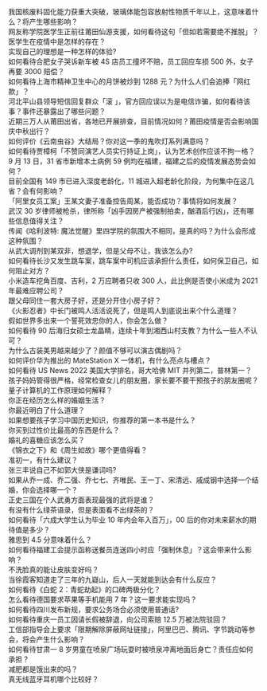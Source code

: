 我国核废料固化能力获重大突破，玻璃体能包容放射性物质千年以上，这意味着什么？将产生哪些影响？  
网友称学院医学生正前往莆田仙游支援，如何看待这句「但如若需要绝不推脱」？医学生在疫情中是怎样的存在？  
实现自己的理想是一种怎样的体验?  
如何看待合肥女子哭诉新车被 4S 店员工撞坏不赔，员工回应车损 500 外，女子再要 3000 赔偿？  
如何看待上海市精神卫生中心的月饼被炒到 1288 元？为什么人们会追捧「网红款」？  
河北平山县领导短信回复群众「滚 」，官方回应误以为是电信诈骗，如何看待该事？事件还暴露出了哪些问题？  
近期三万人从莆田出省，各地已开展排查，目前情况如何？莆田疫情是否会影响国庆中秋出行？  
如何评价《云南虫谷》大结局？你对这一季的鬼吹灯系列满意吗？  
如何看待贾樟柯「不赞同演艺人员实行持证上岗」，认为艺术创作应该不拘一格？  
9 月 13 日，31 省市新增本土病例 59 例均在福建，福建之后的疫情发展态势会如何？  
目前全国有 149 市已进入深度老龄化，11 城进入超老龄化阶段，为何集中在这几省？会有何影响？  
「阿里女员工案」王某文妻子准备控告周某，能否成功？事情将如何发展？  
武汉 30 岁律师被枪杀，律所称「凶手因房产被强制拍卖，酗酒后行凶」，还有哪些信息值得关注？  
传闻《哈利波特: 魔法觉醒》里四学院的氛围大不相同，是真的吗？为什么会形成这种氛围？  
从武大调剂到某双非，想退学，但是父母不让，我该怎么办?  
如何看待长沙又发生跳车案，跳车案中司机应该承担什么责任，如何保卫自己，如何阻止对方？  
小米造车挖角百度、吉利，2 万应聘者只收 300 人，此比例是否使小米成为 2021 年最难应聘公司？  
跟父母同住一套大房子好，还是分开住小房子好？  
《火影忍者》中长门被鸣人活活说死了，但是鸣人到底说出来个什么道理？  
假如世界多出来一个誓死效忠你的人，你会怎么做？  
如何看待 90 后海归女硕士龙晶睛，连续十年到湘西山村支教？为什么一些人不认可？  
为什么古装美男越来越少了？颜值不够可以演古偶剧吗？  
如何评价华为推出的 MateStation X 一体机，有什么亮点与槽点？  
如何看待 US News 2022 美国大学排名，哥大哈佛 MIT 并列第二，普林第一？  
孩子妈妈管得很严格，经常检查女儿的朋友圈，家长要不要干预孩子的朋友圈呢？  
量子计算机的工作原理如何解释？  
你正在经历怎么样的婚姻生活？  
你最近明白了什么道理？  
如果想要孩子学习中国历史知识，你推荐的第一本书是什么？  
你买到过性价比最高的东西是什么？  
婚礼的喜糖应该怎么买？  
《锦衣之下》和《周生如故》哪个更值得看？  
准初一，有什么建议？  
张三丰说自己不如郭大侠是谦词吗?  
如果从乔一成、乔二强、乔七七、齐唯民、王一丁、宋清远、戚成钢中选择一个结婚，你会选择哪一个？  
正史三国在个人武勇方面表现最强的武将是谁？  
有没有什么绿茶语录，但是表面看不出绿茶的？  
如何看待「六成大学生认为毕业 10 年内会年入百万」，00 后的你对未来薪水的期待值是多少？  
雅思到 4.5 分意味着什么？  
如何看待福建工会提示函称送餐员连送四小时应「强制休息」？这会带来什么影响？  
不洗脸真的能让皮肤变好吗？  
当徐霞客知道走了三年的九嶷山，后人一天就能到达会有什么反应？  
如何看待《白蛇 2：青蛇劫起》的口碑两极分化？  
怎么看待德国要求苹果等手机能用 7 年？这一要求能实现吗？  
如何看待四川发布新规，要求公务场合必须使用普通话?  
如何看待重庆一员工因请长假被辞退，向公司索赔 12.5 万被法院驳回？  
工信部指导会上要求「限期解除屏蔽网址链接」，阿里巴巴、腾讯、字节跳动等参会，将会产生什么影响？  
如何看待甘肃一 8 岁男童在喷泉广场玩耍时被喷泉冲离地面后身亡？责任应如何承担？  
减肥都是饿出来的吗？  
真无线蓝牙耳机哪个比较好？  
